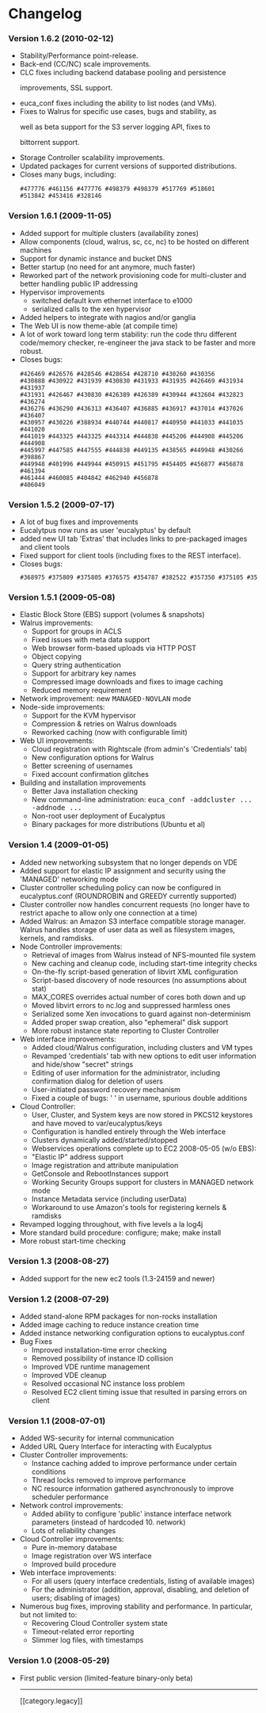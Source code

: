 <h1>Changelog</h1>

</div>

<h3>Version 1.6.2 (2010-02-12)</h3>

<ul>

<li> Stability/Performance point-release.</li>

<li> Back-end (CC/NC) scale improvements.</li>

<li> CLC fixes including backend database pooling and persistence

improvements, SSL support.</li>

<li> euca_conf fixes including the ability to list nodes (and VMs).</li>

<li> Fixes to Walrus for specific use cases, bugs and stability, as

well as beta support for the S3 server logging API, fixes to

bittorrent support.</li>

<li> Storage Controller scalability improvements.</li>

<li> Updated packages for current versions of supported distributions.</li>

<li> Closes many bugs, including:

<code><pre>#477776 #461156 #477776 #498379 #498379 #517769 #518601 #513842 #453416 #328146</pre></code></li>

</ul>



<h3 id="Version1.62009-11-05">Version 1.6.1 (2009-11-05)<a title="Link to this section" class="anchor" href="Version1.62009-11-05"> </a></h3>

<ul>
<li>Added support for multiple clusters (availability zones)</li><li>Allow components (cloud, walrus, sc, cc, nc) to be hosted on different machines</li><li>Support for dynamic instance and bucket DNS</li><li>Better startup (no need for ant anymore, much faster)</li><li>Reworked part of the network provisioning code for multi-cluster and better handling public IP addressing</li><li>Hypervisor improvements<ul><li>switched default kvm ethernet interface to e1000</li><li>serialized calls to the xen hypervisor</li></ul></li><li>Added helpers to integrate with nagios and/or ganglia</li><li>The Web UI is now theme-able (at compile time)</li><li>A lot of work toward long term stability: run the code thru different code/memory checker, re-engineer the java stack to be faster and more robust.</li><li>Closes bugs:

<code><pre>#426469 #426576 #428546 #428654 #428710 #430260 #430356 #430888 #430922 #431939 #430830 #431933 #431935 #426469 #431934 #431937 #431931 #426467 #430830 #426389 #426389 #430944 #432604 #432823 #436274 #436276 #436290 #436313 #436407 #436885 #436917 #437014 #437026 #436407 #430957 #430226 #388934 #440744 #440817 #440950 #441033 #441035 #441020 #441019 #443325 #443325 #443314 #444838 #445206 #444908 #445206 #444908 #445997 #447585 #447555 #444838 #449135 #438565 #449948 #430266 #398867 #449948 #401996 #449944 #450915 #451795 #454405 #456877 #456878 #461394 #461444 #460085 #404842 #462940 #456878 #406049</pre></code></li></ul>



<h3 id="Version1.5.22009-07-17">Version 1.5.2 (2009-07-17)<a title="Link to this section" class="anchor" href="Version1.5.22009-07-17"> </a></h3>

<ul><li>A lot of bug fixes and improvements</li><li>Eucalytpus now runs as user 'eucalyptus' by default</li><li>added new UI tab 'Extras' that includes links to pre-packaged images and client tools</li><li>Fixed support for client tools (including fixes to the REST interface).</li>
<li>Closes bugs:
<code><pre>#368975 #375809 #375805 #376575 #354787 #382522 #357350 #375105 #359855 #384069 #359855 #357499 #384117 #384119 #375093 #384119 #356580 #384123 #359855 #356389 #384069 #384119 #357849 #359855 #384124 #384126 #384126 #384652 #385660 #386430 #357440</pre></code></li></ul>

<h3 id="Version1.5.12009-05-08">Version 1.5.1 (2009-05-08)<a title="Link to this section" class="anchor" href="Version1.5.12009-05-08"> </a></h3>

<ul><li>Elastic Block Store (EBS) support (volumes &amp; snapshots)</li><li>Walrus improvements:<ul><li>Support for groups in ACLS

</li><li>Fixed issues with meta data support</li><li>Web browser form-based uploads via HTTP POST</li><li>Object copying</li><li>Query string authentication</li><li>Support for arbitrary key names</li><li>Compressed image downloads and fixes to image caching

</li><li>Reduced memory requirement</li></ul></li><li>Network improvement: new <tt>MANAGED-NOVLAN</tt> mode



</li><li>Node-side improvements:<ul><li>Support for the KVM hypervisor </li><li>Compression &amp; retries on Walrus downloads

</li><li>Reworked caching (now with configurable limit)</li></ul></li><li>Web UI improvements:<ul><li>Cloud registration with Rightscale (from admin's 'Credentials' tab)</li><li>New configuration options for Walrus</li><li>Better screening of usernames

</li><li>Fixed account confirmation glitches</li></ul></li><li>Building and installation improvements<ul><li>Better Java installation checking</li><li>New command-line administration: <tt>euca_conf -addcluster ... -addnode ...</tt></li><li>Non-root user deployment of Eucalyptus



</li><li>Binary packages for more distributions (Ubuntu et al)</li></ul></li></ul><h3 id="Version1.42009-01-05">Version 1.4 (2009-01-05)<a title="Link to this section" class="anchor" href="Version1.42009-01-05"> </a></h3>

<ul><li>Added new networking subsystem that no longer depends on VDE</li><li>Added support for elastic IP assignment and security using the 'MANAGED' networking mode</li><li>Cluster controller scheduling policy can now be configured in eucalyptus.conf (ROUNDROBIN and GREEDY currently supported)</li><li>Cluster controller now handles concurrent requests (no longer have to restrict apache to allow only one connection at a time)</li><li>Added Walrus: an Amazon S3 interface compatible storage manager. Walrus handles storage of user data as well as filesystem images, kernels, and ramdisks. </li><li>Node Controller improvements:

<ul><li>Retrieval of images from Walrus instead of NFS-mounted file system</li><li>New caching and cleanup code, including start-time integrity checks</li><li>On-the-fly script-based generation of libvirt XML configuration</li><li>Script-based discovery of node resources (no assumptions about stat)</li><li>MAX_CORES overrides actual number of cores both down and up</li><li>Moved libvirt errors to nc.log and suppressed harmless ones</li><li>Serialized some Xen invocations to guard against non-determinism</li><li>Added proper swap creation, also "ephemeral" disk support</li><li>More robust instance state reporting to Cluster Controller

</li></ul></li><li>Web interface improvements:<ul><li>Added cloud/Walrus configuration, including clusters and VM types</li><li>Revamped 'credentials' tab with new options to edit user information and hide/show "secret" strings</li><li>Editing of user information for the administrator, including confirmation dialog for deletion of users</li><li>User-initiated password recovery mechanism</li><li>Fixed a couple of bugs: ' ' in username, spurious double additions</li></ul></li><li>Cloud Controller:

<ul><li>User, Cluster, and System keys are now stored in PKCS12 keystores and have moved to var/eucalyptus/keys</li><li>Configuration is handled entirely through the Web interface</li><li>Clusters dynamically added/started/stopped</li><li>Webservices operations complete up to EC2 2008-05-05 (w/o EBS):</li><li>"Elastic IP" address support</li><li>Image registration and attribute manipulation</li><li>GetConsole and RebootInstances support</li><li>Working Security Groups support for clusters in MANAGED network mode</li><li>Instance Metadata service (including userData)</li><li>Workaround to use Amazon's tools for registering kernels &amp; ramdisks

</li></ul></li><li>Revamped logging throughout, with five levels a la log4j</li><li>More standard build procedure: configure; make; make install</li><li>More robust start-time checking</li></ul><h3 id="Version1.32008-08-27">Version 1.3 (2008-08-27)<a title="Link to this section" class="anchor" href="Version1.32008-08-27"> </a></h3><ul><li>Added support for the new ec2 tools (1.3-24159 and newer)</li></ul><h3 id="Version1.22008-07-29">Version 1.2 (2008-07-29)<a title="Link to this section" class="anchor" href="Version1.22008-07-29"> </a></h3>



<ul><li>Added stand-alone RPM packages for non-rocks installation</li><li>Added image caching to reduce instance creation time</li><li>Added instance networking configuration options to eucalyptus.conf</li><li>Bug Fixes<ul><li>Improved installation-time error checking</li><li>Removed possibility of instance ID collision</li><li>Improved VDE runtime management</li><li>Improved VDE cleanup

</li><li>Resolved occasional NC instance loss problem</li><li>Resolved EC2 client timing issue that resulted in parsing errors on client</li></ul></li></ul><h3 id="Version1.12008-07-01">Version 1.1 (2008-07-01)<a title="Link to this section" class="anchor" href="Version1.12008-07-01"> </a></h3><ul><li>Added WS-security for internal communication</li><li>Added URL Query Interface for interacting with Eucalyptus</li><li>Cluster Controller improvements:



<ul><li>Instance caching added to improve performance under certain conditions</li><li>Thread locks removed to improve performance

</li><li>NC resource information gathered asynchronously to improve scheduler performance</li></ul></li><li>Network control improvements:<ul><li>Added ability to configure 'public' instance interface network parameters (instead of hardcoded 10. network)

</li><li>Lots of reliability changes</li></ul></li><li>Cloud Controller improvements:<ul><li>Pure in-memory database</li><li>Image registration over WS interface</li><li>Improved build procedure</li></ul></li><li>Web interface improvements: <ul><li>For all users (query interface credentials, listing of available images) </li><li>For the administrator (addition, approval, disabling, and deletion of users; disabling of images)</li></ul></li><li>Numerous bug fixes, improving stability and performance. In particular, but not limited to:<ul><li>Recovering Cloud Controller system state</li><li>Timeout-related error reporting</li><li>Slimmer log files, with timestamps



</li></ul></li></ul><h3 id="Version1.02008-05-29">Version 1.0 (2008-05-29)<a title="Link to this section" class="anchor" href="Version1.02008-05-29"> </a></h3>

<ul><li>First public version (limited-feature binary-only beta)</li> <div id="book-navigation-1188" class="book-navigation">

*****

[[category.legacy]]
